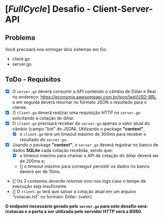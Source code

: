 # [**_FullCycle_**] Desafio - Client-Server-API

## Problema
Você precisará nos entregar dois sistemas em Go:
- client.go
- server.go

## ToDo - Requisitos
- [X] O `server.go` deverá consumir a API contendo o câmbio de Dólar e Real no endereço: https://economia.awesomeapi.com.br/json/last/USD-BRL e em seguida deverá retornar no formato JSON o resultado para o cliente.
- [X] O `client.go` deverá realizar uma requisição HTTP no `server.go` solicitando a cotação do dólar.
- [X] O `client.go` precisará receber do `server.go` apenas o valor atual do câmbio (campo "bid" do JSON). Utilizando o package **"context"**, 
  - [X] o `client.go` terá um timeout máximo de 300ms para receber o resultado do `server.go`.
- [X] Usando o package **"context"**, o `server.go` deverá registrar no banco de dados **SQLite** cada cotação recebida, sendo que:
  - [X] o timeout máximo para chamar a API de cotação do dólar deverá ser de 200ms e;
  - [] o timeout máximo para conseguir persistir os dados no banco deverá ser de 10ms.
- [] Os 3 contextos _deverão retornar erro nos logs_ caso o tempo de execução seja insuficiente.
- [] O `client.go` terá que salvar a cotação atual em um arquivo "cotacao.txt" no formato: Dólar: {valor}
 
**O endpoint necessário gerado pelo `server.go` para este desafio será: /cotacao e a porta a ser utilizada pelo servidor HTTP será a 8080.**